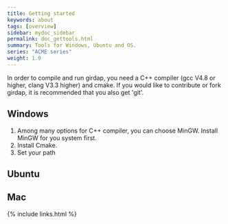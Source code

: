 ```yaml
---
title: Getting started
keywords: about
tags: [overview]
sidebar: mydoc_sidebar
permalink: doc_gettools.html
summary: Tools for Windows, Ubuntu and OS.
series: "ACME series"
weight: 1.0
---
```


In order to compile and run girdap, you need a C++ compiler (gcc V4.8 or higher, clang V3.3 higher) and cmake. If you would like to contribute or fork girdap, it is recommended that you also get 'git'. 

## Windows

1. Among many options for C++ compiler, you can choose MinGW. Install MinGW for you system first.  
2. Install Cmake. 
3. Set your path

## Ubuntu

## Mac

{% include links.html %}
